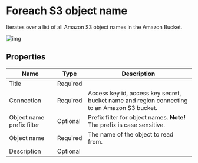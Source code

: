 # Foreach S3 object name

Iterates over a list of all Amazon S3 object names in the Amazon Bucket.

![img](https://profitbasedocs.blob.core.windows.net/flowimages/foreach-amaz.png)

## Properties

| Name                      | Type     | Description                                                                                 |
| ------------------------- | -------- | ------------------------------------------------------------------------------------------- |
| Title                     | Required |                                                                                             |
| Connection                | Required | Access key id, access key secret, bucket name and region connecting to an Amazon S3 bucket. |
| Object name prefix filter | Optional | Prefix filter for object names. **Note!** The prefix is case sensitive.                     |
| Object name               | Required | The name of the object to read from.                                                        |
| Description               | Optional |                                                                                             |
